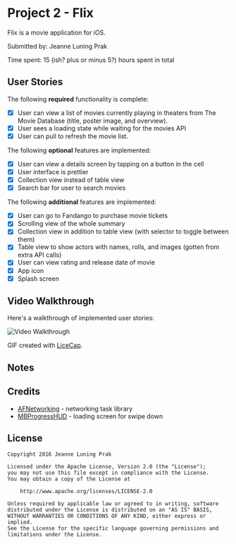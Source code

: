 # Project 2 - Flix

Flix is a movie application for iOS.

Submitted by: Jeanne Luning Prak

Time spent: 15 (ish? plus or minus 5?) hours spent in total

## User Stories

The following **required** functionality is complete:

* [x] User can view a list of movies currently playing in theaters from The Movie Database (title, poster image, and overview).
* [x] User sees a loading state while waiting for the movies API
* [x] User can pull to refresh the movie list.

The following **optional** features are implemented:
* [x] User can view a details screen by tapping on a button in the cell
* [x] User interface is prettier
* [x] Collection view instead of table view
* [x] Search bar for user to search movies

The following **additional** features are implemented:
- [x] User can go to Fandango to purchase movie tickets
- [x] Scrolling  view of the whole summary
- [x] Collection view in addition to table view (with selector to toggle between them)
- [x] Table view to show actors with names, rolls, and images (gotten from extra API calls)
- [x] User can view rating and release date of movie 
- [x] App icon 
- [x] Splash screen

## Video Walkthrough

Here's a walkthrough of implemented user stories:

<img src='http://i.imgur.com/dQhX9SP.gif' title='Video Walkthrough' width='' alt='Video Walkthrough' />

GIF created with [LiceCap](http://www.cockos.com/licecap/).

## Notes



## Credits

- [AFNetworking](https://github.com/AFNetworking/AFNetworking) - networking task library
- [MBProgressHUD](https://cocoapods.org/pods/MBProgressHUD) - loading screen for swipe down

## License

    Copyright 2016 Jeanne Luning Prak

    Licensed under the Apache License, Version 2.0 (the "License");
    you may not use this file except in compliance with the License.
    You may obtain a copy of the License at

        http://www.apache.org/licenses/LICENSE-2.0

    Unless required by applicable law or agreed to in writing, software
    distributed under the License is distributed on an "AS IS" BASIS,
    WITHOUT WARRANTIES OR CONDITIONS OF ANY KIND, either express or implied.
    See the License for the specific language governing permissions and
    limitations under the License.
